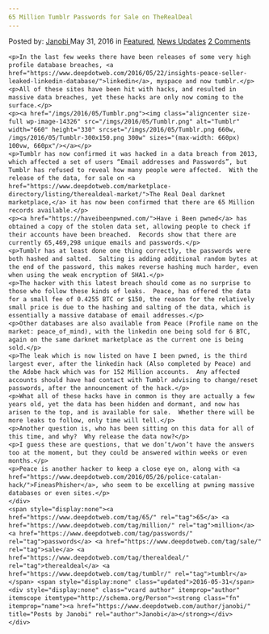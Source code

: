 ```yaml
---
65 Million Tumblr Passwords for Sale on TheRealDeal
---
```

<article class="post-listing post-14325 post type-post status-publish format-standard has-post-thumbnail hentry  tag-3813 tag-million tag-passwords tag-sale tag-therealdeal tag-tumblr">
    <div class="post-inner">
        <span>Posted by: <a href="https://www.deepdotweb.com/author/janobi/" title="">Janobi </a></span>
    <span>May 31, 2016</span>
    <span>in <a href="https://www.deepdotweb.com/category/deepdot-news/" rel="category tag">Featured</a>, <a href="https://www.deepdotweb.com/category/news-updates/" rel="category tag">News Updates</a></span>
    <span><a href="https://www.deepdotweb.com/2016/05/31/65-million-tumblr-passwords-sale-therealdeal-market/#comments">2 Comments</a></span>
    </p>
    <div class="clear"></div>
    
    <p>In the last few weeks there have been releases of some very high profile database breaches, <a href="https://www.deepdotweb.com/2016/05/22/insights-peace-seller-leaked-linkedin-database/">linkedin</a>, myspace and now tumblr.</p>
    <p>All of these sites have been hit with hacks, and resulted in massive data breaches, yet these hacks are only now coming to the surface.</p>
    <p><a href="/imgs/2016/05/Tumblr.png"><img class="aligncenter size-full wp-image-14326" src="/imgs/2016/05/Tumblr.png" alt="Tumblr" width="660" height="330" srcset="/imgs/2016/05/Tumblr.png 660w, /imgs/2016/05/Tumblr-300x150.png 300w" sizes="(max-width: 660px) 100vw, 660px"/></a></p>
    <p>Tumblr has now confirmed it was hacked in a data breach from 2013, which affected a set of users “Email addresses and Passwords”, but Tumblr has refused to reveal how many people were affected.  With the release of the data, for sale on <a href="https://www.deepdotweb.com/marketplace-directory/listing/therealdeal-market/">The Real Deal darknet marketplace,</a> it has now been confirmed that there are 65 Million records available.</p>
    <p><a href="https://haveibeenpwned.com/">Have i Been pwned</a> has obtained a copy of the stolen data set, allowing people to check if their accounts have been breached.  Records show that there are currently 65,469,298 unique emails and passwords.</p>
    <p>Tumblr has at least done one thing correctly, the passwords were both hashed and salted.  Salting is adding additional random bytes at the end of the password, this makes reverse hashing much harder, even when using the weak encryption of SHA1.</p>
    <p>The hacker with this latest breach should come as no surprise to those who follow these kinds of leaks.  Peace, has offered the data for a small fee of 0.4255 BTC or $150, the reason for the relatively small price is due to the hashing and salting of the data, which is essentially a massive database of email addresses.</p>
    <p>Other databases are also available from Peace (Profile name on the market: peace_of_mind), with the linkedin one being sold for 6 BTC, again on the same darknet marketplace as the current one is being sold.</p>
    <p>The leak which is now listed on have I been pwned, is the third largest ever, after the linkedin hack (Also completed by Peace) and the Adobe hack which was for 152 Million accounts.  Any affected accounts should have had contact with Tumblr advising to change/reset passwords, after the announcement of the hack.</p>
    <p>What all of these hacks have in common is they are actually a few years old, yet the data has been hidden and dormant, and now has arisen to the top, and is available for sale.  Whether there will be more leaks to follow, only time will tell.</p>
    <p>Another question is, who has been sitting on this data for all of this time, and why?  Why release the data now?</p>
    <p>I guess these are questions, that we don’t/won’t have the answers too at the moment, but they could be answered within weeks or even months.</p>
    <p>Peace is another hacker to keep a close eye on, along with <a href="https://www.deepdotweb.com/2016/05/26/police-catalan-hack/">FineasPhisher</a>, who seem to be excelling at pwning massive databases or even sites.</p>
    </div>
    <span style="display:none"><a href="https://www.deepdotweb.com/tag/65/" rel="tag">65</a> <a href="https://www.deepdotweb.com/tag/million/" rel="tag">million</a> <a href="https://www.deepdotweb.com/tag/passwords/" rel="tag">passwords</a> <a href="https://www.deepdotweb.com/tag/sale/" rel="tag">sale</a> <a href="https://www.deepdotweb.com/tag/therealdeal/" rel="tag">therealdeal</a> <a href="https://www.deepdotweb.com/tag/tumblr/" rel="tag">tumblr</a></span> <span style="display:none" class="updated">2016-05-31</span>
    <div style="display:none" class="vcard author" itemprop="author" itemscope itemtype="http://schema.org/Person"><strong class="fn" itemprop="name"><a href="https://www.deepdotweb.com/author/janobi/" title="Posts by Janobi" rel="author">Janobi</a></strong></div>
    </div>
</article>

